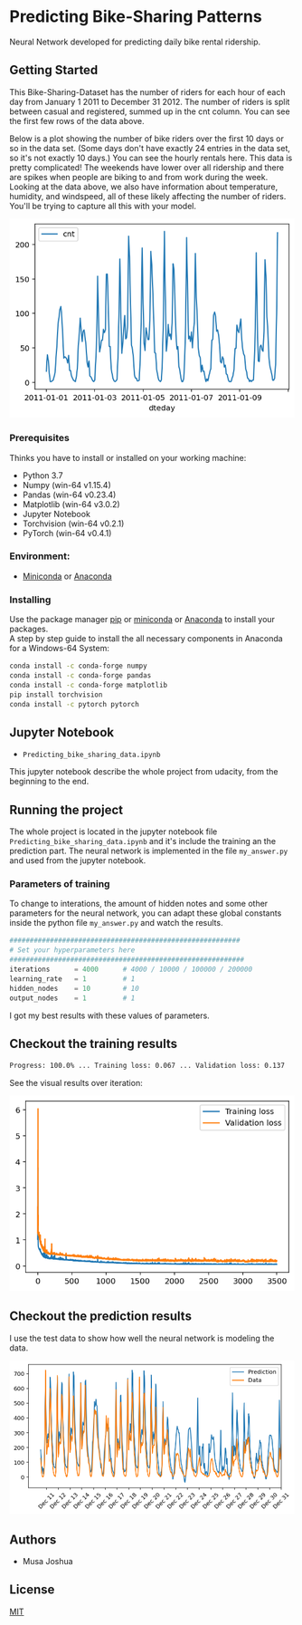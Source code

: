 # Predicting Bike-Sharing Patterns

Neural Network developed for predicting daily bike rental ridership.

## Getting Started

This Bike-Sharing-Dataset has the number of riders for each hour of each day from January 1 2011 to December 31 2012. The number of riders is split between casual and registered, summed up in the cnt column. You can see the first few rows of the data above.

Below is a plot showing the number of bike riders over the first 10 days or so in the data set. (Some days don't have exactly 24 entries in the data set, so it's not exactly 10 days.) You can see the hourly rentals here. This data is pretty complicated! The weekends have lower over all ridership and there are spikes when people are biking to and from work during the week. Looking at the data above, we also have information about temperature, humidity, and windspeed, all of these likely affecting the number of riders. You'll be trying to capture all this with your model.

![dataset](./assets/no_of_bikers.png)

### Prerequisites

Thinks you have to install or installed on your working machine:

* Python 3.7
* Numpy (win-64 v1.15.4)
* Pandas (win-64 v0.23.4)
* Matplotlib (win-64 v3.0.2)
* Jupyter Notebook
* Torchvision (win-64 v0.2.1)
* PyTorch (win-64 v0.4.1)

### Environment:
* [Miniconda](https://conda.io/miniconda.html) or [Anaconda](https://www.anaconda.com/download/)

### Installing

Use the package manager [pip](https://pip.pypa.io/en/stable/) or
[miniconda](https://conda.io/miniconda.html) or [Anaconda](https://www.anaconda.com/download/) to install your packages.  
A step by step guide to install the all necessary components in Anaconda for a Windows-64 System:
```bash
conda install -c conda-forge numpy
conda install -c conda-forge pandas
conda install -c conda-forge matplotlib
pip install torchvision
conda install -c pytorch pytorch
```

## Jupyter Notebook
* `Predicting_bike_sharing_data.ipynb`

This jupyter notebook describe the whole project from udacity, from the beginning to the end.

## Running the project

The whole project is located in the jupyter notebook file `Predicting_bike_sharing_data.ipynb` and it's include the training an the prediction part. The neural network is implemented in the file `my_answer.py` and used from the jupyter notebook.

### Parameters of training

To change to interations, the amount of hidden notes and some other parameters for the neural network, you can adapt these global constants inside the python file `my_answer.py` and watch the results.

```python
#########################################################
# Set your hyperparameters here
##########################################################
iterations      = 4000      # 4000 / 10000 / 100000 / 200000
learning_rate   = 1         # 1     
hidden_nodes    = 10        # 10
output_nodes    = 1         # 1
```
I got my best results with these values of parameters.

## Checkout the training results

```bash
Progress: 100.0% ... Training loss: 0.067 ... Validation loss: 0.137
```
See the visual results over iteration:

![training results](./assets/training_vs_validation.png)

## Checkout the prediction results

I use the test data to show how well the neural network is modeling the data.

![training results](./assets/test_output_vs_label.png)

## Authors

* Musa Joshua

## License
[MIT](https://choosealicense.com/licenses/mit/)
